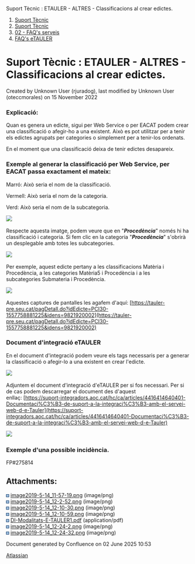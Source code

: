 Suport Tècnic : ETAULER - ALTRES - Classificacions al crear edictes.  

1.  [Suport Tècnic](index.html)
2.  [Suport Tècnic](13893782.html)
3.  [02 - FAQ's serveis](26313393.html)
4.  [FAQ's eTAULER](28705565.html)

Suport Tècnic : ETAULER - ALTRES - Classificacions al crear edictes.
====================================================================

Created by Unknown User (rjuradog), last modified by Unknown User (oteccmorales) on 15 November 2022

### **Explicació:**

Quan es genera un edicte, sigui per Web Service o per EACAT podem crear una classificació o afegir-ho a una existent. Això es pot utilitzar per a tenir els edictes agrupats per categories o simplement per a tenir-los ordenats.

En el moment que una classificació deixa de tenir edictes desapareix.

### Exemple al generar la classificació per Web Service, per EACAT passa exactament el mateix:

Marró: Això seria el nom de la classificació.

Vermell: Això seria el nom de la categoria.

Verd: Això seria el nom de la subcategoria.

![](attachments/26313362/26314847.png)

Respecte aquesta imatge, podem veure que en "_**Procedència**_" només hi ha classificació i categoria. Si fem clic en la categoria "**_Procedència_**" s'obrirà un desplegable amb totes les subcategories.

![](attachments/26313362/26314830.png)

Per exemple, aquest edicte pertany a les classificacions Matèria i Procedència, a les categories Matèria5 i Procedència i a les subcategories Submateria i Procedència.

![](attachments/26313362/26314892.png)

Aquestes captures de pantalles les agafem d'aquí: [https://tauler-pre.seu.cat/pagDetall.do?idEdicte=PCI30-1557758881225&idens=9821920002](https://tauler-pre.seu.cat/pagDetall.do?idEdicte=PCI30-1557758881225&idens=9821920002)

### Document d'integració eTAULER

En el document d'integració podem veure els tags necessaris per a generar la classificació o afegir-lo a una existent en crear l'edicte.

![](attachments/26313362/26314831.png)

Adjuntem el document d'integració d'eTAULER per si fos necessari. Per si de cas podem descarregar el document des d'aquest enllaç: [https://suport-integradors.aoc.cat/hc/ca/articles/4416414640401-Documentaci%C3%B3-de-suport-a-la-integraci%C3%B3-amb-el-servei-web-d-e-Tauler](https://suport-integradors.aoc.cat/hc/ca/articles/4416414640401-Documentaci%C3%B3-de-suport-a-la-integraci%C3%B3-amb-el-servei-web-d-e-Tauler)  

[![](rest/documentConversion/latest/conversion/thumbnail/26314832/1)](/download/attachments/26313362/DI-Modalitats-E-TAULER1.pdf?version=1&modificationDate=1557828936000&api=v2)  

  

### Exemple d'una possible incidència.

FP#275814 

  

  

  

  

  

  

  

  

Attachments:
------------

![](images/icons/bullet_blue.gif) [image2019-5-14\_11-57-19.png](attachments/26313362/26314847.png) (image/png)  
![](images/icons/bullet_blue.gif) [image2019-5-14\_12-2-52.png](attachments/26313362/26314830.png) (image/png)  
![](images/icons/bullet_blue.gif) [image2019-5-14\_12-10-30.png](attachments/26313362/26314834.png) (image/png)  
![](images/icons/bullet_blue.gif) [image2019-5-14\_12-10-59.png](attachments/26313362/26314831.png) (image/png)  
![](images/icons/bullet_blue.gif) [DI-Modalitats-E-TAULER1.pdf](attachments/26313362/26314832.pdf) (application/pdf)  
![](images/icons/bullet_blue.gif) [image2019-5-14\_12-24-2.png](attachments/26313362/26314890.png) (image/png)  
![](images/icons/bullet_blue.gif) [image2019-5-14\_12-24-32.png](attachments/26313362/26314892.png) (image/png)  

Document generated by Confluence on 02 June 2025 10:53

[Atlassian](http://www.atlassian.com/)